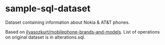 # sample-sql-dataset

Dataset containing information about Nokia & AT&T phones.

Based on [ilyasozkurt/mobilephone-brands-and-models](https://github.com/ilyasozkurt/mobilephone-brands-and-models). List of operations on original dataset is in alterations.sql.

